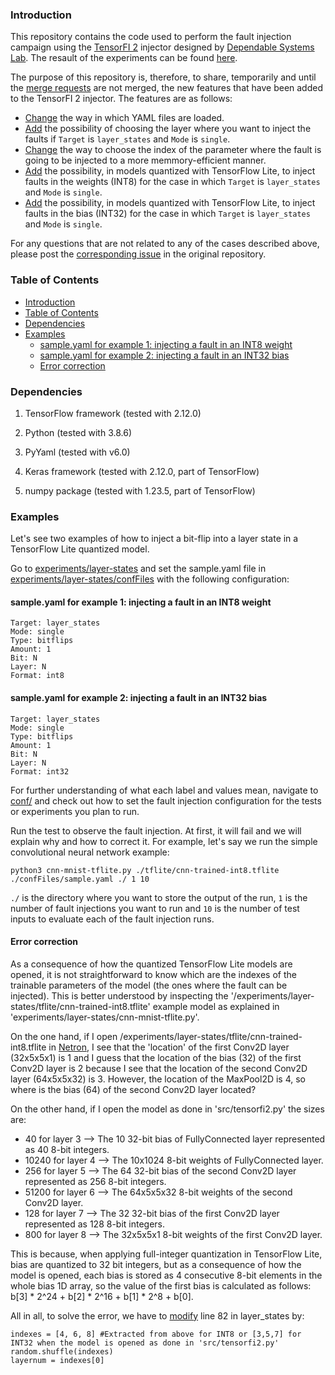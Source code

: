 ### Introduction

This repository contains the code used to perform the fault injection campaign using the [TensorFI 2](https://github.com/DependableSystemsLab/TensorFI2) injector designed by [Dependable Systems Lab](https://github.com/DependableSystemsLab). The resault of the experiments can be found [here]().

The purpose of this repository is, therefore, to share, temporarily and until the [merge requests](https://github.com/DependableSystemsLab/TensorFI2/pulls) are not merged, the new features that have been added to the TensorFI 2 injector. The features are as follows:
- [Change]() the way in which YAML files are loaded.
- [Add]() the possibility of choosing the layer where you want to inject the faults if `Target` is `layer_states` and `Mode` is `single`.
- [Change]() the way to choose the index of the parameter where the fault is going to be injected to a more memmory-efficient manner.
- [Add]() the possibility, in models quantized with TensorFlow Lite, to inject faults in the weights (INT8) for the case in which `Target` is `layer_states` and `Mode` is `single`.
- [Add]() the possibility, in models quantized with TensorFlow Lite, to inject faults in the bias (INT32) for the case in which `Target` is `layer_states` and `Mode` is `single`.

For any questions that are not related to any of the cases described above, please post the [corresponding issue](https://github.com/DependableSystemsLab/TensorFI2/issues) in the original repository.

### Table of Contents

- [Introduction](#introduction)
- [Table of Contents](#table-of-contents)
- [Dependencies](#dependencies)
- [Examples](#examples)
  - [sample.yaml for example 1: injecting a fault in an INT8 weight](#sampleyaml-for-example-1-injecting-a-fault-in-an-int8-weight)
  - [sample.yaml for example 2: injecting a fault in an INT32 bias](#sampleyaml-for-example-2-injecting-a-fault-in-an-int32-bias)
  - [Error correction](#error-correction)

### Dependencies

1. TensorFlow framework (tested with 2.12.0)

2. Python (tested with 3.8.6)

3. PyYaml (tested with v6.0)

4. Keras framework (tested with 2.12.0, part of TensorFlow)

5. numpy package (tested with 1.23.5, part of TensorFlow)

### Examples

Let's see two examples of how to inject a bit-flip into a layer state in a TensorFlow Lite quantized model.

Go to [experiments/layer-states](https://github.com/DependableSystemsLab/TensorFI2/blob/master/experiments/layer-states) and set the sample.yaml file in [experiments/layer-states/confFiles](https://github.com/DependableSystemsLab/TensorFI2/tree/master/experiments/layer-states/confFiles) with the following configuration:

#### sample.yaml for example 1: injecting a fault in an INT8 weight

    Target: layer_states
    Mode: single
    Type: bitflips
    Amount: 1
    Bit: N
    Layer: N
    Format: int8

#### sample.yaml for example 2: injecting a fault in an INT32 bias

    Target: layer_states
    Mode: single
    Type: bitflips
    Amount: 1
    Bit: N
    Layer: N
    Format: int32

For further understanding of what each label and values mean, navigate to [conf/](https://github.com/DependableSystemsLab/TensorFI2/tree/master/conf) and check out how to set the fault injection configuration for the tests or experiments you plan to run.

Run the test to observe the fault injection. At first, it will fail and we will explain why and how to correct it. For example, let's say we run the simple convolutional neural network example:

    python3 cnn-mnist-tflite.py ./tflite/cnn-trained-int8.tflite ./confFiles/sample.yaml ./ 1 10

`./` is the directory where you want to store the output of the run, `1` is the number of fault injections you want to run and `10` is the number of test inputs to evaluate each of the fault injection runs.

#### Error correction

As a consequence of how the quantized TensorFlow Lite models are opened, it is not straightforward to know which are the indexes of the trainable parameters of the model (the ones where the fault can be injected). This is better understood by inspecting the '/experiments/layer-states/tflite/cnn-trained-int8.tflite' example model as explained in 'experiments/layer-states/cnn-mnist-tflite.py'.

On the one hand, if I open /experiments/layer-states/tflite/cnn-trained-int8.tflite in [Netron](https://netron.app/), I see that the 'location' of the first Conv2D layer (32x5x5x1) is 1 and I guess that the location of the bias (32) of the first Conv2D layer is 2 because I see that the location of the second Conv2D layer (64x5x5x32) is 3. However, the location of the MaxPool2D is 4, so where is the bias (64) of the second Conv2D layer located?

On the other hand, if I open the model as done in 'src/tensorfi2.py' the sizes are:
- 40 for layer 3 --> The 10 32-bit bias of FullyConnected layer represented as 40 8-bit integers.
- 10240 for layer 4 --> The 10x1024 8-bit weights of FullyConnected layer.
- 256 for layer 5 --> The 64 32-bit bias of the second Conv2D layer represented as 256 8-bit integers.
- 51200 for layer 6 --> The 64x5x5x32 8-bit weights of the second Conv2D layer.
- 128 for layer 7 --> The 32 32-bit bias of the first Conv2D layer represented as 128 8-bit integers.
- 800 for layer 8 --> The 32x5x5x1 8-bit weights of the first Conv2D layer.

This is because, when applying full-integer quantization in TensorFlow Lite, bias are quantized to 32 bit integers, but as a consequence of how the model is opened, each bias is stored as 4 consecutive 8-bit elements in the whole bias 1D array, so the value of the first bias is calculated as follows: b[3] * 2^24 + b[2] * 2^16 + b[1] * 2^8 + b[0].

All in all, to solve the error, we have to [modify](https://github.com/jonGuti13/TensorFI2/blob/master/src/tensorfi2.py#L82) line 82 in layer_states by:

```
indexes = [4, 6, 8] #Extracted from above for INT8 or [3,5,7] for INT32 when the model is opened as done in 'src/tensorfi2.py'
random.shuffle(indexes)
layernum = indexes[0]
```
